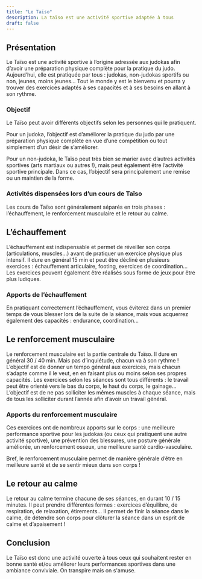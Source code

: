 ```yaml
---
title: "Le Taïso"
description: La taïso est une activité sportive adaptée à tous 
draft: false
---
```


## Présentation
Le Taïso est une activité sportive à l’origine adressée aux judokas afin d’avoir
une préparation physique complète pour la pratique du judo. Aujourd’hui, elle
est pratiquée par tous : judokas, non-judokas sportifs ou non, jeunes, moins
jeunes… Tout le monde y est le bienvenu et pourra y trouver des exercices
adaptés à ses capacités et à ses besoins en allant à son rythme.

### Objectif
Le Taïso peut avoir différents objectifs selon les personnes qui le
pratiquent.

Pour un judoka, l’objectif est d’améliorer la pratique du judo par une
préparation physique complète en vue d’une compétition ou tout simplement d’un
désir de s’améliorer.

Pour un non-judoka, le Taïso peut très bien se marier avec d’autres activités
sportives (arts martiaux ou autres !), mais peut également être l’activité
sportive principale. Dans ce cas, l’objectif sera principalement une remise ou
un maintien de la forme.

### Activités dispensées lors d’un cours de Taïso
Les cours de Taïso sont généralement séparés en trois phases : l’échauffement,
le renforcement musculaire et le retour au calme.

## L’échauffement
L’échauffement est indispensable et permet de réveiller son corps
(articulations, muscles…) avant de pratiquer un exercice physique plus intensif.
Il dure en général 15 min et peut être décliné en plusieurs exercices :
échauffement articulaire, footing, exercices de coordination… Les exercices
peuvent également être réalisés sous forme de jeux pour être plus ludiques.

### Apports de l’échauffement
En pratiquant correctement l’échauffement, vous éviterez dans un premier temps
de vous blesser lors de la suite de la séance, mais vous acquerrez également des
capacités : endurance, coordination…

## Le renforcement musculaire
Le renforcement musculaire est la partie centrale du Taïso. Il dure en général
30 / 40 min. Mais pas d’inquiétude, chacun va à son rythme ! L’objectif est de
donner un tempo général aux exercices, mais chacun s’adapte comme il le veut,
en en faisant plus ou moins selon ses propres capacités. Les exercices selon les
séances sont tous différents : le travail peut être orienté vers le bas du
corps, le haut du corps, le gainage… L’objectif est de ne pas solliciter les
mêmes muscles à chaque séance, mais de tous les solliciter durant l’année afin
d’avoir un travail général.

### Apports du renforcement musculaire
Ces exercices ont de nombreux apports sur le corps : une meilleure performance
sportive pour les judokas (ou ceux qui pratiquent une autre activité sportive),
une prévention des blessures, une posture générale améliorée, un renforcement
osseux, une meilleure santé cardio-vasculaire.

Bref, le renforcement musculaire permet de manière générale d’être en meilleure
santé et de se sentir mieux dans son corps !

## Le retour au calme
Le retour au calme termine chacune de ses séances, en durant 10 / 15 minutes. Il
peut prendre différentes formes : exercices d’équilibre, de respiration, de
relaxation, étirements… Il permet de finir la séance dans le calme, de détendre
son corps pour clôturer la séance dans un esprit de calme et d’apaisement !


## Conclusion
Le Taïso est donc une activité ouverte à tous ceux qui souhaitent rester en
bonne santé et/ou améliorer leurs performances sportives dans une ambiance
conviviale. On transpire mais on s'amuse.
